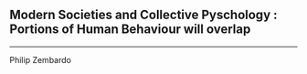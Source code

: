 ## Modern Societies and Collective Pyschology : Portions of Human Behaviour will overlap

---

Philip Zembardo 